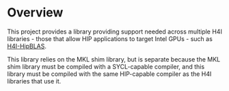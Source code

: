 <!---
Copyright 2021-2023 UT-Battelle
See LICENSE.txt in the root of the source distribution for license info.
-->

# Overview

This project provides a library providing support needed across
multiple H4I libraries - those that allow HIP applications to
target Intel GPUs - such as [H4I-HipBLAS](https://github.com/CHIP-SPV/H4I-HipBLAS).

This library relies on the MKL shim library, but is separate because the 
MKL shim library must be compiled with a SYCL-capable compiler, and this
library must be compiled with the same HIP-capable compiler as the H4I
libraries that use it.

